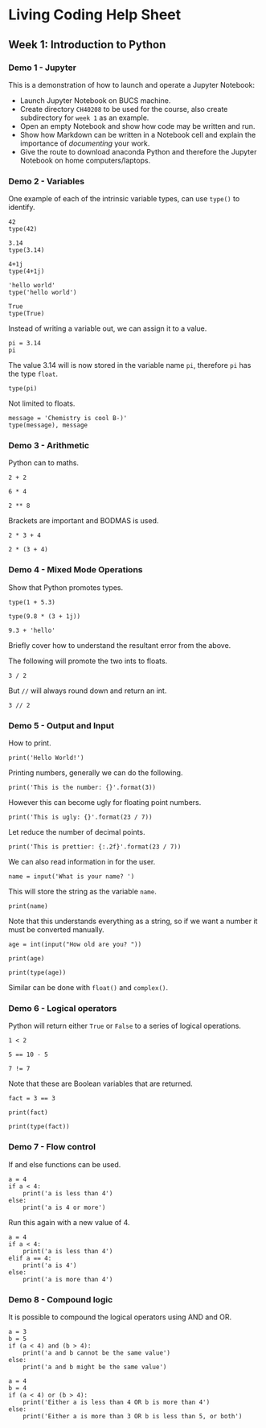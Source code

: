 # Living Coding Help Sheet

## Week 1: Introduction to Python

### Demo 1 - Jupyter

This is a demonstration of how to launch and operate a Jupyter Notebook:

- Launch Jupyter Notebook on BUCS machine.
- Create directory `CH40208` to be used for the course, also create subdirectory for `week 1` as an example.
- Open an empty Notebook and show how code may be written and run.
- Show how Markdown can be written in a Notebook cell and explain the importance of *documenting* your work.
- Give the route to download anaconda Python and therefore the Jupyter Notebook on home computers/laptops.

### Demo 2 - Variables

One example of each of the intrinsic variable types, can use `type()` to identify.

```
42
type(42)
```

```
3.14
type(3.14)
```

```
4+1j
type(4+1j)
```

```
'hello world'
type('hello world')
```

```
True
type(True)
```

Instead of writing a variable out, we can assign it to a value.

```
pi = 3.14
pi
```

The value 3.14 will is now stored in the variable name `pi`, therefore `pi` has the type `float`.

```
type(pi)
```

Not limited to floats.

```
message = 'Chemistry is cool B-)'
type(message), message
```

### Demo 3 - Arithmetic

Python can to maths.

```
2 + 2
```

```
6 * 4
```

```
2 ** 8
```

Brackets are important and BODMAS is used.

```
2 * 3 + 4
```

```
2 * (3 + 4)
```

### Demo 4 - Mixed Mode Operations

Show that Python promotes types.

```
type(1 + 5.3)
```

```
type(9.8 * (3 + 1j))
```

```
9.3 + 'hello'
```

Briefly cover how to understand the resultant error from the above.

The following will promote the two ints to floats.

```
3 / 2
```

But `//` will always round down and return an int.

```
3 // 2
```

### Demo 5 - Output and Input

How to print.

```
print('Hello World!')
```

Printing numbers, generally we can do the following.

```
print('This is the number: {}'.format(3))
```

However this can become ugly for floating point numbers.

```
print('This is ugly: {}'.format(23 / 7))
```

Let reduce the number of decimal points.

```
print('This is prettier: {:.2f}'.format(23 / 7))
```

We can also read information in for the user.

```
name = input('What is your name? ')
```

This will store the string as the variable `name`.

```
print(name)
```

Note that this understands everything as a string, so if we want a number it must be converted manually.

```
age = int(input("How old are you? "))
```

```
print(age)
```

```
print(type(age))
```

Similar can be done with `float()` and `complex()`.

### Demo 6 - Logical operators

Python will return either `True` or `False` to a series of logical operations.

```
1 < 2
```

```
5 == 10 - 5
```

```
7 != 7
```

Note that these are Boolean variables that are returned.

```
fact = 3 == 3
```

```
print(fact)
```

```
print(type(fact))
```

### Demo 7 - Flow control

If and else functions can be used.

```
a = 4
if a < 4:
    print('a is less than 4')
else:
    print('a is 4 or more')
```

Run this again with a new value of 4.

```
a = 4
if a < 4:
    print('a is less than 4')
elif a == 4:
    print('a is 4')
else:
    print('a is more than 4')
```

### Demo 8 - Compound logic

It is possible to compound the logical operators using AND and OR.

```
a = 3
b = 5
if (a < 4) and (b > 4):
    print('a and b cannot be the same value')
else:
    print('a and b might be the same value')
```

```
a = 4
b = 4
if (a < 4) or (b > 4):
    print('Either a is less than 4 OR b is more than 4')
else:
    print('Either a is more than 3 OR b is less than 5, or both')
```
